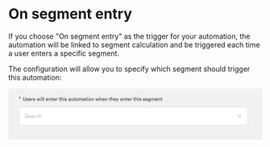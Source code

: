 # On segment entry

If you choose "On segment entry" as the trigger for your automation, the automation will be linked to segment calculation and be triggered each time a user enters a specific segment.

The configuration will allow you to specify which segment should trigger this automation:

![](../../../.gitbook/assets/image%20%2826%29.png)


